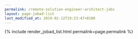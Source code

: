 ```yaml
---
permalink: /remote-solution-engineer-architect-jobs
layout: page-jobad-list
last_modified_at: 2019-02-12T19:23:47+0100
---
```

{% include render_jobad_list.html permalink=page.permalink %}
